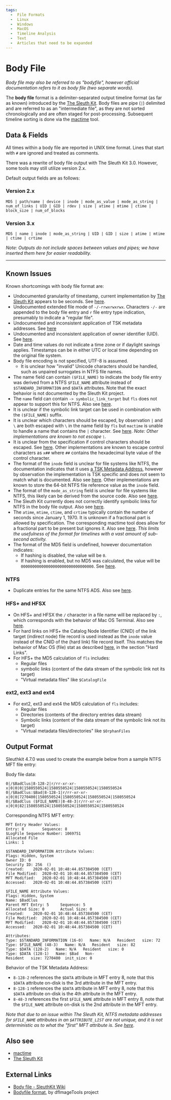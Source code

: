 ```yaml
---
tags:
  -  File Formats
  -  Linux
  -  Windows
  -  MacOS
  -  Timeline Analysis
  -  Text
  -  Articles that need to be expanded
---
```


# Body File

_Body file may also be referred to as "bodyfile", however official
documentation refers to it as body file (two separate words)._

The **body file** format is a delimiter-separated output timeline format (as
far as known) introduced by the [The Sleuth Kit](the_sleuth_kit.md). Body files are pipe
(`|`) delimited and are referred to as an "intermediate file", as they are not
sorted chronologically and are often staged for post-processing. Subsequent
timeline sorting is done via the [mactime](mactime.md) tool.

## Data & Fields

All times within a body file are reported in UNIX time format. Lines that start
with `#` are ignored and treated as comments.

There was a rewrite of body file output with The Sleuth Kit 3.0. However, some
tools may still utilize version 2.x.

Default output fields are as follows:

### Version 2.x

```ascii
MD5 | path/name | device | inode | mode_as_value | mode_as_string | num_of_links | UID | GID | rdev | size | atime | mtime | ctime | block_size | num_of_blocks
```

### Version 3.x

```ascii
MD5 | name | inode | mode_as_string | UID | GID | size | atime | mtime | ctime | crtime
```

_Note: Outputs do not include spaces between values and pipes; we have inserted them here for easier readability._

---

## Known Issues

Known shortcomings with body file format are:

* Undocumented granularity of timestamp, current implementation by
  [The Sleuth Kit](the_sleuth_kit.md) appears to be seconds. See [here](https://github.com/sleuthkit/sleuthkit/issues/1810).
* Undocumented extended file mode of `-/-rrwxrwxrwx`. Characters `-/-` are appended to the body file entry and `r` file entry type indication, presumably to indicate a "regular file".
* Undocumented and inconsistent application of TSK metadata addresses. See [here](https://github.com/sleuthkit/sleuthkit/issues/1809)
* Undocumented and inconsistent application of owner identifier (UID). See [here](https://github.com/sleuthkit/sleuthkit/issues/1830).
* Date and time values do not indicate a time zone or if daylight savings applies. Timestamps can be in either UTC or local time depending on the original file system.
* Body file encoding is not specified, UTF-8 is assumed.
    * It is unclear how "invalid" Unicode characters should be handled, such as unpaired surrogates in NTFS file names.
* The name field can contain `($FILE_NAME)` to indicate the body file entry was derived from a NTFS `$FILE_NAME` attribute instead of `$STANDARD_INFORMATION` and `$DATA` attributes. Note that the exact behavior is not documented by the Sleuth Kit project.
* The `name` field can contain `-> symbolic_link_target` but `fls` does not appear to support this for NTFS. Also see [here](https://github.com/sleuthkit/sleuthkit/issues/2645).
* It is unclear if the symbolic link target can be used in combination with the `($FILE_NAME)` suffix.
* It is unclear which characters should be escaped, by observation `|`
  and `\` are both escaped with `\` in the name field by `fls` but `mactime`
  is unable to handle a name that contains the `|` character. See [here](https://github.com/sleuthkit/sleuthkit/issues/2124). _Note: Other implementations are known to not escape `\`._
* It is unclear from the specification if control characters should be
  escaped. See [here](https://github.com/sleuthkit/sleuthkit/issues/1989). Other implementations are known to escape control characters as `x##` where `##` contains the hexadecimal byte value of the control character.
* The format of the `inode` field is unclear for file systems like NTFS, the documentation indicates that it uses [a TSK Metadata Address](https://wiki.sleuthkit.org/index.php?title=Metadata_Address), however by observation the implementation is TSK specific and does not seem to match what is documented. Also see [here](https://github.com/sleuthkit/sleuthkit/issues/1809). Other implementations are known to store the 64-bit NTFS file reference value as the `inode` field.
* The format of the `mode_as_string` field is unclear for file systems like NTFS, this likely can be derived from the source code. Also see [here](https://github.com/sleuthkit/sleuthkit/issues/1810).
* The Sleuth Kit currently does not correctly identify symbolic links for NTFS in the body file output. Also see [here](https://github.com/sleuthkit/sleuthkit/issues/2645).
* The `atime`, `mtime`, `ctime`, and `crtime` typically contain the number of seconds since January 1, 1970. It is unknown if a fractional part is allowed by specification. The corresponding mactime tool does allow for a fractional part to be present but ignores it. Also see [here](https://github.com/sleuthkit/sleuthkit/issues/1810). _This limits the usefulness of the format for timelines with a vast amount of sub-second activity._
* The format of the MD5 field is undefined, however documentation indicates:
    * If hashing is disabled, the value will be `0`.
    * If hashing is enabled, but no MD5 was calculated, the value will be `00000000000000000000000000000000`. See [here](https://github.com/sleuthkit/sleuthkit/issues/2058).

### NTFS

* Duplicate entries for the same NTFS ADS. Also see [here](https://github.com/sleuthkit/sleuthkit/issues/2644).

### HFS+ and HFSX

* On HFS+ and HFSX the `/` character in a file name will be replaced by `:`, which
  corresponds with the behavior of Mac OS Terminal. Also see [here](https://github.com/sleuthkit/sleuthkit/blob/3d16b8bc293ba13a5674fe9ce6a35f867ccc945d/tsk/fs/hfs_dent.c).
* For hard links on HFS+ the Catalog Node Identifier (CNID) of the link target (indirect node) file record is used instead as the `inode` value instead of the CNID of the (hard link) file record itself. This matches the behavior of Mac OS (file) stat as described [here](https://developer.apple.com/library/archive/technotes/tn/tn1150.html), in the section "Hard Links".
* For HFS+ the MD5 calculation of `fls` includes:
    * Regular files
    * symbolic links (content of the data stream of the symbolic link not its target)
    * "Virtual metadata files" like `$CatalogFile`

### ext2, ext3 and ext4

* For ext2, ext3 and ext4 the MD5 calculation of `fls` includes:
    * Regular files
    * Directories (contents of the directory entries data stream)
    * Symbolic links (content of the data stream of the symbolic link not its target)
    * "Virtual metadata files/directories" like `$OrphanFiles`

## Output Format

Sleuthkit 4.7.0 was used to create the example below from a sample NTFS MFT file entry:

Body file data:

```ascii
0|/$BadClus|8-128-2|r/rr-xr-xr-x|0|0|0|1580550524|1580550524|1580550524|1580550524
0|/$BadClus:$Bad|8-128-1|r/rr-xr-xr-x|0|0|7270400|1580550524|1580550524|1580550524|1580550524
0|/$BadClus ($FILE_NAME)|8-48-3|r/rr-xr-xr-x|0|0|82|1580550524|1580550524|1580550524|1580550524
```

Corresponding NTFS MFT entry:

```ascii
MFT Entry Header Values:
Entry: 8        Sequence: 8
$LogFile Sequence Number: 1069751
Allocated File
Links: 1

$STANDARD_INFORMATION Attribute Values:
Flags: Hidden, System
Owner ID: 0
Security ID: 256  ()
Created:    2020-02-01 10:48:44.857384500 (CET)
File Modified:  2020-02-01 10:48:44.857384500 (CET)
MFT Modified:   2020-02-01 10:48:44.857384500 (CET)
Accessed:   2020-02-01 10:48:44.857384500 (CET)

$FILE_NAME Attribute Values:
Flags: Hidden, System
Name: $BadClus
Parent MFT Entry: 5     Sequence: 5
Allocated Size: 0       Actual Size: 0
Created:    2020-02-01 10:48:44.857384500 (CET)
File Modified:  2020-02-01 10:48:44.857384500 (CET)
MFT Modified:   2020-02-01 10:48:44.857384500 (CET)
Accessed:   2020-02-01 10:48:44.857384500 (CET)

Attributes: 
Type: $STANDARD_INFORMATION (16-0)   Name: N/A   Resident   size: 72
Type: $FILE_NAME (48-3)   Name: N/A   Resident   size: 82
Type: $DATA (128-2)   Name: N/A   Resident   size: 0
Type: $DATA (128-1)   Name: $Bad   Non-Resident   size: 7270400  init_size: 0
```

Behavior of the TSK Metadata Address:

* `8-128-2` references the `$DATA` attribute in MFT entry 8, note that this
  `$DATA` attribute on-disk is the 3rd attribute in the MFT entry.
* `8-128-1` references the `$DATA` attribute in MFT entry 8, note that this
  `$DATA` attribute on-disk is the 4th attribute in the MFT entry.
* `8-48-3` references the first `$FILE_NAME` attribute in MFT entry 8, note
  that the `$FILE_NAME` attribute on-disk is the 2nd attribute in the MFT
  entry.

_Note that due to an issue within The Sleuth Kit, NTFS metadata addresses for `$FILE_NAME` attributes in an `$ATTRIBUTE_LIST` are not unique, and it is not deterministic as to what the "first" MFT attribute is. See [here](https://github.com/sleuthkit/sleuthkit/issues/1809)._

## Also see

* [mactime](mactime.md)
* [The Sleuth Kit](the_sleuth_kit.md)

## External Links

* [Body file - SleuthKit Wiki](http://wiki.sleuthkit.org/index.php?title=Body_file)
* [Bodyfile format](https://dfimagetools.readthedocs.io/en/latest/sources/Bodyfile-format.html), by dfImageTools project
